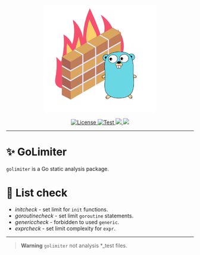 <p align="center">
  <a href="https://github.com/mirecl/golimiter"><img src="assert/logo.png" alt="golimiter" width="300"></a>
</p>
<p align="center">
    <a href="https://github.com/mirecl/golimiter/blob/master/LICENSE" target="_blank">
        <img src="https://img.shields.io/github/license/mirecl/golimiter" alt="License">
    </a>
    <a href="https://github.com/mirecl/golimiter/actions/workflows/test.yml" target="_blank">
        <img src="https://github.com/mirecl/golimiter/actions/workflows/test.yml/badge.svg" alt="Test">
    </a>
    <a href="https://codecov.io/gh/mirecl/golimiter" > 
        <img src="https://codecov.io/gh/mirecl/golimiter/branch/master/graph/badge.svg?token=TFF19TOZ29"/> 
    </a>
    <a href="https://github.com/mirecl/golimiter" > 
        <img src="https://img.shields.io/github/go-mod/go-version/mirecl/golimiter"/> 
    </a>
</p>

---
# ✨ GoLimiter
``golimiter`` is a Go static analysis package.

# 📖 List check
* *initcheck* - set limit for `init` functions.
* *goroutinecheck* - set limit `goroutine` statements.
* *genericcheck* - forbidden to used `generic`. 
* *exprcheck* - set limit complexity for `expr`.

---

> **Warning**
> ``golimiter`` not analysis *_test files.
